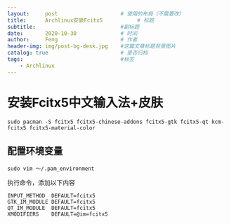 ```yaml
---
layout:     post   				    # 使用的布局（不需要改）
title:      Archlinux安装Fcitx5 	  		# 标题
subtitle:                   		#副标题
date:       2020-10-30 				# 时间
author:     Feng 					# 作者
header-img: img/post-bg-desk.jpg 	#这篇文章标题背景图片
catalog: true 						# 是否归档
tags:								#标签
    - Archlinux
---
```


# 安装Fcitx5中文输入法+皮肤
```
sudo pacman -S fcitx5 fcitx5-chinese-addons fcitx5-gtk fcitx5-qt kcm-fcitx5 fcitx5-material-color
```

## 配置环境变量
```
sudo vim ～/.pam_environment
```
执行命令，添加以下内容
```
INPUT_METHOD  DEFAULT=fcitx5
GTK_IM_MODULE DEFAULT=fcitx5
QT_IM_MODULE  DEFAULT=fcitx5
XMODIFIERS    DEFAULT=@im=fcitx5
```